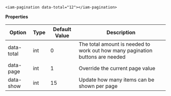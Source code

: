 ```
<iam-pagination data-total="12"></iam-pagination>
```

**Properties**

| Option | Type | Default Value | Description |
| ------ | ---- | ------------- | ----------- |
| data-total | int | 0 | The total amount is needed to work out how many pagination buttons are needed |
| data-page | int | 1 | Override the current page value |
| data-show | int | 15 | Update how many items can be shown per page |
